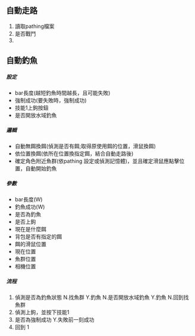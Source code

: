 ## 自動走路
1. 讀取pathing檔案
2. 是否戰鬥
3. 


## 自動釣魚
##### 設定
* bar長度(越短釣魚時間越長，且可能失敗)
* 強制成功(要失敗時，強制成功)
* 技能1上鉤按鈕
* 是否開放水域釣魚
##### 邏輯
* 自動無餌換餌(偵測是否有餌;取得原使用餌的位置，滑鼠換餌)
* 依位置換餌(依所在位置換指定餌，結合自動走路後)
* 確定角色附近魚群(依pathing 設定或偵測記憶體)，並且確定滑鼠應點擊位置，自動開始釣魚
##### 參數
* bar長度(W)
* 釣魚成功(W)
* 是否為釣魚
* 是否上鉤
* 現在是什麼餌
* 背包是否有指定的餌
* 餌的滑鼠位置
* 現在位置
* 魚群位置
* 相機位置

##### 流程
1. 偵測是否為釣魚狀態
   N.找魚群
      Y.釣魚
      N.是否開放水域釣魚
         Y.釣魚
         N.回到找魚群
3. 偵測上鉤，並按下技能1
4. 是否為強制成功
   Y.失敗前一刻成功
5. 回到 1
